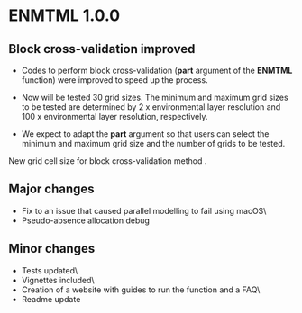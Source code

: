 # ENMTML 1.0.0

## Block cross-validation improved

-   Codes to perform block cross-validation (**part** argument of the **ENMTML** function) were improved to
    speed up the process.

-   Now will be tested 30 grid sizes. The minimum
    and maximum grid sizes to be tested are determined by 2 x environmental layer
    resolution and 100 x environmental layer resolution, respectively.

-   We expect to adapt the **part** argument so
    that users can select the minimum and maximum grid size and the number of grids
    to be tested.

New grid cell size for block cross-validation method .

## Major changes

-   Fix to an issue that caused parallel modelling to fail using macOS\
-   Pseudo-absence allocation debug

## Minor changes

-   Tests updated\
-   Vignettes included\
-   Creation of a website with guides to run the function and a FAQ\
-   Readme update
